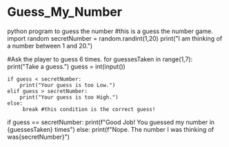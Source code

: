 # Guess_My_Number
python program to guess the number
#this is a guess the number game.
import random
secretNumber = random.randint(1,20)
print("I am thinking of a number between 1 and 20.")

#Ask the player to guess 6 times.
for guessesTaken in range(1,7):
    print("Take a guess.")
    guess = int(input())

    if guess < secretNumber:
        print("Your guess is too Low.")
    elif guess > secretNumber:
        print("Your guess is too High.")
    else:
         break #this condition is the correct guess!

if guess == secretNumber:
    print(f"Good Job! You guessed my number in {guessesTaken} times")
else:
     print(f"Nope. The number I was thinking of was{secretNumber}")
